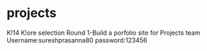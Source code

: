 projects
========
K!14 K!ore selection
Round 1-Build a porfolio site for Projects team
Username:sureshprasanna80
password:123456
